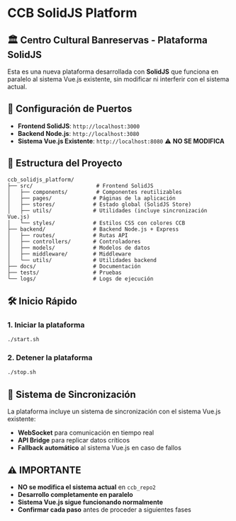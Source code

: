 # CCB SolidJS Platform

## 🏛️ Centro Cultural Banreservas - Plataforma SolidJS

Esta es una nueva plataforma desarrollada con **SolidJS** que funciona en paralelo al sistema Vue.js existente, sin modificar ni interferir con el sistema actual.

## 🚀 Configuración de Puertos

- **Frontend SolidJS**: `http://localhost:3000`
- **Backend Node.js**: `http://localhost:3080`  
- **Sistema Vue.js Existente**: `http://localhost:8080` ⚠️ **NO SE MODIFICA**

## 📁 Estructura del Proyecto

```
ccb_solidjs_platform/
├── src/                    # Frontend SolidJS
│   ├── components/         # Componentes reutilizables
│   ├── pages/             # Páginas de la aplicación
│   ├── stores/            # Estado global (SolidJS Store)
│   ├── utils/             # Utilidades (incluye sincronización Vue.js)
│   └── styles/            # Estilos CSS con colores CCB
├── backend/               # Backend Node.js + Express
│   ├── routes/            # Rutas API
│   ├── controllers/       # Controladores
│   ├── models/            # Modelos de datos
│   ├── middleware/        # Middleware
│   └── utils/             # Utilidades backend
├── docs/                  # Documentación
├── tests/                 # Pruebas
└── logs/                  # Logs de ejecución
```

## 🛠️ Inicio Rápido

### 1. Iniciar la plataforma
```bash
./start.sh
```

### 2. Detener la plataforma
```bash
./stop.sh
```

## 🔄 Sistema de Sincronización

La plataforma incluye un sistema de sincronización con el sistema Vue.js existente:

- **WebSocket** para comunicación en tiempo real
- **API Bridge** para replicar datos críticos
- **Fallback automático** al sistema Vue.js en caso de fallos

## ⚠️ IMPORTANTE

- **NO se modifica el sistema actual** en `ccb_repo2`
- **Desarrollo completamente en paralelo**
- **Sistema Vue.js sigue funcionando normalmente**
- **Confirmar cada paso** antes de proceder a siguientes fases
